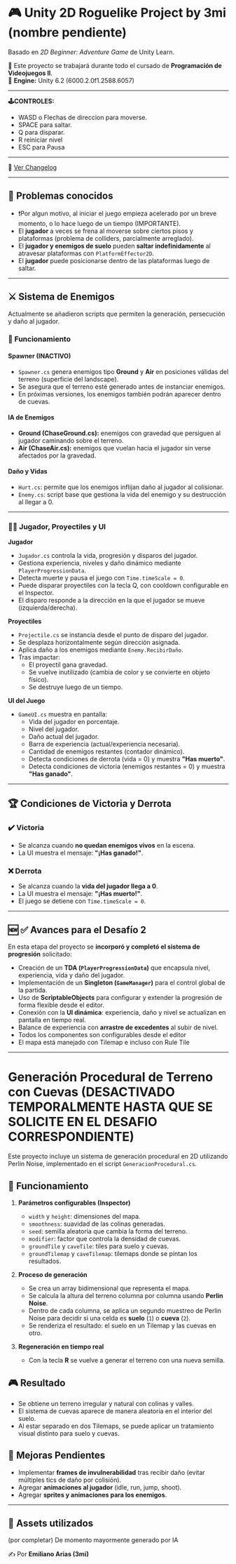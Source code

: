 # 🎮 Unity 2D Roguelike Project by 3mi (nombre pendiente)  
Basado en *2D Beginner: Adventure Game* de Unity Learn.  

📌 Este proyecto se trabajará durante todo el cursado de **Programación de Videojuegos II**.  
🔧 **Engine:** Unity 6.2 (6000.2.0f1.2588.6057)  

---

**🕹️CONTROLES:** 
- WASD o Flechas de direccion para moverse.
- SPACE para saltar.
- Q para disparar.
- R reiniciar nivel
- ESC para Pausa

---

📜 [Ver Changelog](./CHANGELOG.md)


---

## 🚨 Problemas conocidos 
- ❗Por algun motivo, al iniciar el juego empieza acelerado por un breve momento, o lo hace luego de un tiempo (IMPORTANTE).
- El **jugador** a veces se frena al moverse sobre ciertos pisos y plataformas (problema de colliders, parcialmente arreglado).  
- El **jugador y enemigos de suelo** pueden **saltar indefinidamente** al atravesar plataformas con `PlatformEffector2D`.
- El **jugador** puede posicionarse dentro de las plataformas luego de saltar.

---

## ⚔️ Sistema de Enemigos  
Actualmente se añadieron scripts que permiten la generación, persecución y daño al jugador.  

### 🧩 Funcionamiento  

#### Spawner (INACTIVO)  
- `Spawner.cs` genera enemigos tipo **Ground** y **Air** en posiciones válidas del terreno (superficie del landscape).  
- Se asegura que el terreno esté generado antes de instanciar enemigos.  
- En próximas versiones, los enemigos también podrán aparecer dentro de cuevas.  

#### IA de Enemigos  
- **Ground (ChaseGround.cs):** enemigos con gravedad que persiguen al jugador caminando sobre el terreno.  
- **Air (ChaseAir.cs):** enemigos que vuelan hacia el jugador sin verse afectados por la gravedad.  

#### Daño y Vidas  
- `Hurt.cs`: permite que los enemigos inflijan daño al jugador al colisionar.  
- `Enemy.cs`: script base que gestiona la vida del enemigo y su destrucción al llegar a 0.  

---

### 🧑‍🎮 Jugador, Proyectiles y UI

**Jugador**  
- `Jugador.cs` controla la vida, progresión y disparos del jugador.  
- Gestiona experiencia, niveles y daño dinámico mediante `PlayerProgressionData`.  
- Detecta muerte y pausa el juego con `Time.timeScale = 0`.  
- Puede disparar proyectiles con la tecla Q, con cooldown configurable en el Inspector.  
- El disparo responde a la dirección en la que el jugador se mueve (izquierda/derecha).  

**Proyectiles**  
- `Projectile.cs` se instancia desde el punto de disparo del jugador.  
- Se desplaza horizontalmente según dirección asignada.  
- Aplica daño a los enemigos mediante `Enemy.RecibirDaño`.  
- Tras impactar:  
  - El proyectil gana gravedad.  
  - Se vuelve inutilizado (cambia de color y se convierte en objeto físico).  
  - Se destruye luego de un tiempo.  

**UI del Juego**  
- `GameUI.cs` muestra en pantalla:  
  - Vida del jugador en porcentaje.  
  - Nivel del jugador.  
  - Daño actual del jugador.  
  - Barra de experiencia (actual/experiencia necesaria).  
  - Cantidad de enemigos restantes (contador dinámico).  
  - Detecta condiciones de derrota (vida = 0) y muestra **"Has muerto"**.  
  - Detecta condiciones de victoria (enemigos restantes = 0) y muestra **"Has ganado"**.  

---

## 🏆 Condiciones de Victoria y Derrota  

### ✔️ Victoria  
- Se alcanza cuando **no quedan enemigos vivos** en la escena.  
- La UI muestra el mensaje: **"¡Has ganado!"**.  

### ❌ Derrota  
- Se alcanza cuando la **vida del jugador llega a 0**.  
- La UI muestra el mensaje: **"¡Has muerto!"**.  
- El juego se detiene con `Time.timeScale = 0`.  

---

## 🆕 ✅ Avances para el Desafío 2
En esta etapa del proyecto se **incorporó y completó el sistema de progresión** solicitado:  

- Creación de un **TDA (`PlayerProgressionData`)** que encapsula nivel, experiencia, vida y daño del jugador.  
- Implementación de un **Singleton (`GameManager`)** para el control global de la partida.  
- Uso de **ScriptableObjects** para configurar y extender la progresión de forma flexible desde el editor.  
- Conexión con la **UI dinámica**: experiencia, daño y nivel se actualizan en pantalla en tiempo real.  
- Balance de experiencia con **arrastre de excedentes** al subir de nivel.
- Todos los componentes son configurables desde el editor
- El mapa está manejado con Tilemap e incluso con Rule Tile

---

# Generación Procedural de Terreno con Cuevas (DESACTIVADO TEMPORALMENTE HASTA QUE SE SOLICITE EN EL DESAFIO CORRESPONDIENTE)

Este proyecto incluye un sistema de generación procedural en 2D utilizando Perlin Noise, implementado en el script `GeneracionProcedural.cs`.

## 🧩 Funcionamiento
1. **Parámetros configurables (Inspector)**
   - `width` y `height`: dimensiones del mapa.
   - `smoothness`: suavidad de las colinas generadas.
   - `seed`: semilla aleatoria que cambia la forma del terreno.
   - `modifier`: factor que controla la densidad de cuevas.
   - `groundTile` y `caveTile`: tiles para suelo y cuevas.
   - `groundTilemap` y `caveTilemap`: tilemaps donde se pintan los resultados.

2. **Proceso de generación**
   - Se crea un array bidimensional que representa el mapa.
   - Se calcula la altura del terreno columna por columna usando **Perlin Noise**.
   - Dentro de cada columna, se aplica un segundo muestreo de Perlin Noise para decidir si una celda es **suelo** (`1`) o **cueva** (`2`).
   - Se renderiza el resultado: el suelo en un Tilemap y las cuevas en otro.

3. **Regeneración en tiempo real**
   - Con la tecla **R** se vuelve a generar el terreno con una nueva semilla.

## 🎮 Resultado
- Se obtiene un terreno irregular y natural con colinas y valles.
- El sistema de cuevas aparece de manera aleatoria en el interior del suelo.
- Al estar separado en dos Tilemaps, se puede aplicar un tratamiento visual distinto para suelo y cuevas.


## 🚀 Mejoras Pendientes  
- Implementar **frames de invulnerabilidad** tras recibir daño (evitar múltiples tics de daño por colisión).  
- Agregar **animaciones al jugador** (idle, run, jump, shoot).  
- Agregar **sprites y animaciones para los enemigos**.  

---

## 📂 Assets utilizados  
(por completar)  De momento mayormente generado por IA


✍️ Por **Emiliano Arias (3mi)**
